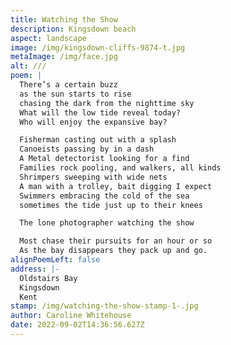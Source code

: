```yaml
---
title: Watching the Show
description: Kingsdown beach
aspect: landscape
image: /img/kingsdown-cliffs-9874-t.jpg
metaImage: /img/face.jpg
alt: ///
poem: |
  There’s a certain buzz
  as the sun starts to rise 
  chasing the dark from the nighttime sky
  What will the low tide reveal today?
  Who will enjoy the expansive bay?

  Fisherman casting out with a splash
  Canoeists passing by in a dash
  A Metal detectorist looking for a find
  Families rock pooling, and walkers, all kinds
  Shrimpers sweeping with wide nets
  A man with a trolley, bait digging I expect
  Swimmers embracing the cold of the sea
  sometimes the tide just up to their knees

  The lone photographer watching the show

  Most chase their pursuits for an hour or so
  As the bay disappears they pack up and go.
alignPoemLeft: false
address: |-
  Oldstairs Bay
  Kingsdown
  Kent
stamp: /img/watching-the-show-stamp-1-.jpg
author: Caroline Whitehouse
date: 2022-09-02T14:36:56.627Z
---
```

